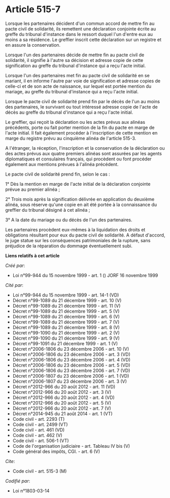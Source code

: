 # Article 515-7

Lorsque les partenaires décident d'un commun accord de mettre fin au pacte civil de solidarité, ils remettent une déclaration
conjointe écrite au greffe du tribunal d'instance dans le ressort duquel l'un d'entre eux au moins a sa résidence. Le
greffier inscrit cette déclaration sur un registre et en assure la conservation.

Lorsque l'un des partenaires décide de mettre fin au pacte civil de solidarité, il signifie à l'autre sa décision et adresse
copie de cette signification au greffe du tribunal d'instance qui a reçu l'acte initial.

Lorsque l'un des partenaires met fin au pacte civil de solidarité en se mariant, il en informe l'autre par voie de
signification et adresse copies de celle-ci et de son acte de naissance, sur lequel est portée mention du mariage, au greffe
du tribunal d'instance qui a reçu l'acte initial.

Lorsque le pacte civil de solidarité prend fin par le décès de l'un au moins des partenaires, le survivant ou tout intéressé
adresse copie de l'acte de décès au greffe du tribunal d'instance qui a reçu l'acte initial.

Le greffier, qui reçoit la déclaration ou les actes prévus aux alinéas précédents, porte ou fait porter mention de la fin du
pacte en marge de l'acte initial. Il fait également procéder à l'inscription de cette mention en marge du registre prévu au
cinquième alinéa de l'article 515-3.

A l'étranger, la réception, l'inscription et la conservation de la déclaration ou des actes prévus aux quatre premiers
alinéas sont assurées par les agents diplomatiques et consulaires français, qui procèdent ou font procéder également aux
mentions prévues à l'alinéa précédent.

Le pacte civil de solidarité prend fin, selon le cas :

1° Dès la mention en marge de l'acte initial de la déclaration conjointe prévue au premier alinéa ;

2° Trois mois après la signification délivrée en application du deuxième alinéa, sous réserve qu'une copie en ait été portée
à la connaissance du greffier du tribunal désigné à cet alinéa ;

3° A la date du mariage ou du décès de l'un des partenaires.

Les partenaires procèdent eux-mêmes à la liquidation des droits et obligations résultant pour eux du pacte civil de
solidarité. A défaut d'accord, le juge statue sur les conséquences patrimoniales de la rupture, sans préjudice de la
réparation du dommage éventuellement subi.

**Liens relatifs à cet article**

_Créé par_:

  - Loi n°99-944 du 15 novembre 1999 - art. 1 () JORF 16 novembre 1999

_Cité par_:

  - Loi n°99-944 du 15 novembre 1999 - art. 14-1 (VD)
  - Décret n°99-1089 du 21 décembre 1999 - art. 10 (V)
  - Décret n°99-1089 du 21 décembre 1999 - art. 11 (V)
  - Décret n°99-1089 du 21 décembre 1999 - art. 5 (V)
  - Décret n°99-1089 du 21 décembre 1999 - art. 6 (V)
  - Décret n°99-1089 du 21 décembre 1999 - art. 7 (V)
  - Décret n°99-1089 du 21 décembre 1999 - art. 8 (V)
  - Décret n°99-1090 du 21 décembre 1999 - art. 2 (V)
  - Décret n°99-1090 du 21 décembre 1999 - art. 9 (V)
  - Décret n°99-1091 du 21 décembre 1999 - art. 1 (V)
  - Décret n°2006-1806 du 23 décembre 2006 - art. 10 (V)
  - Décret n°2006-1806 du 23 décembre 2006 - art. 3 (VD)
  - Décret n°2006-1806 du 23 décembre 2006 - art. 4 (VD)
  - Décret n°2006-1806 du 23 décembre 2006 - art. 5 (VD)
  - Décret n°2006-1806 du 23 décembre 2006 - art. 7 (VD)
  - Décret n°2006-1807 du 23 décembre 2006 - art. 1 (VD)
  - Décret n°2006-1807 du 23 décembre 2006 - art. 3 (V)
  - Décret n°2012-966 du 20 août 2012 - art. 11 (VD)
  - Décret n°2012-966 du 20 août 2012 - art. 3 (V)
  - Décret n°2012-966 du 20 août 2012 - art. 4 (VD)
  - Décret n°2012-966 du 20 août 2012 - art. 5 (V)
  - Décret n°2012-966 du 20 août 2012 - art. 7 (V)
  - Décret n°2014-945 du 21 août 2014 - art. 1 (VT)
  - Code civil - art. 2293 (T)
  - Code civil - art. 2499 (VT)
  - Code civil - art. 461 (VD)
  - Code civil - art. 462 (V)
  - Code civil - art. 506-1 (VT)
  - Code de l'organisation judiciaire - art. Tableau IV bis (V)
  - Code général des impôts, CGI. - art. 6 (V)

_Cite_:

  - Code civil - art. 515-3 (M)

_Codifié par_:

  - Loi n°1803-03-14
